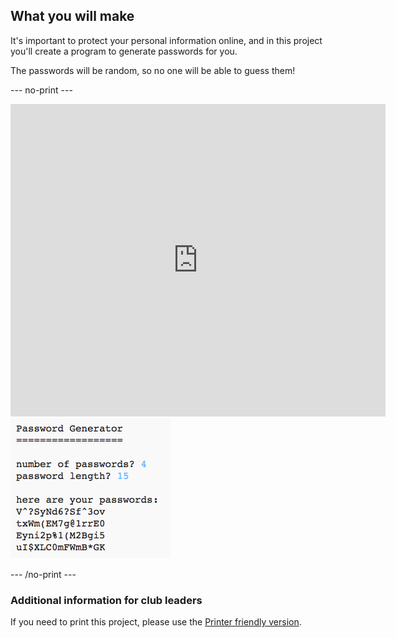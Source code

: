 ## What you will make

It's important to protect your personal information online, and in this project you'll create a program to generate passwords for you.

The passwords will be random, so no one will be able to guess them!

--- no-print ---

<div class="trinket">
  <iframe src="https://trinket.io/embed/python/08c0ad3359?outputOnly=true&start=result" width="600" height="500" frameborder="0" marginwidth="0" marginheight="0" allowfullscreen>
  </iframe>
  <img src="images/passwords-finished.png">
</div>

--- /no-print ---

### Additional information for club leaders

If you need to print this project, please use the [Printer friendly version](https://projects.raspberrypi.org/en/projects/password-generator/print).

